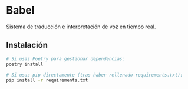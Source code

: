 # Babel

Sistema de traducción e interpretación de voz en tiempo real.

## Instalación

```bash
# Si usas Poetry para gestionar dependencias:
poetry install

# Si usas pip directamente (tras haber rellenado requirements.txt):
pip install -r requirements.txt
